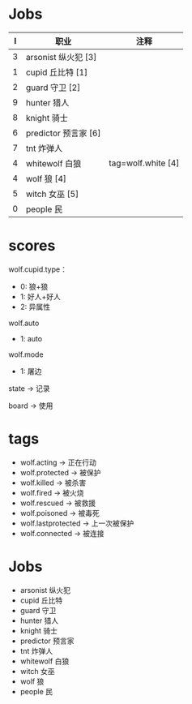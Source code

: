 # Jobs

I | 职业 | 注释
--|--|--
3 | arsonist 纵火犯 [3]
1 | cupid 丘比特 [1]
2 | guard 守卫 [2]
9 | hunter 猎人
8 | knight 骑士
6 | predictor 预言家 [6]
7 | tnt 炸弹人
4 | whitewolf 白狼 | tag=wolf.white [4]
4 | wolf 狼  [4]
5 | witch 女巫 [5]
0 | people 民

<!-- LRS_JOB -->
<!-- LRS_UUID -->
# scores
wolf.cupid.type：
 - 0: 狼+狼
 - 1: 好人+好人
 - 2: 异属性

wolf.auto 
 - 1: auto

wolf.mode
 - 1: 屠边

state -> 记录

board -> 使用

# tags

 - wolf.acting -> 正在行动
 - wolf.protected -> 被保护
 - wolf.killed -> 被杀害
 - wolf.fired -> 被火烧
 - wolf.rescued -> 被救援
 - wolf.poisoned -> 被毒死
 - wolf.lastprotected -> 上一次被保护
 - wolf.connected -> 被连接

# Jobs
 - arsonist 纵火犯
 - cupid 丘比特
 - guard 守卫
 - hunter 猎人
 - knight 骑士
 - predictor 预言家
 - tnt 炸弹人
 - whitewolf 白狼
 - witch 女巫
 - wolf 狼 
 - people 民